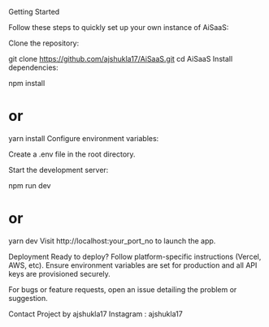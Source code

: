 Getting Started

Follow these steps to quickly set up your own instance of AiSaaS:

Clone the repository:


git clone https://github.com/ajshukla17/AiSaaS.git
cd AiSaaS
Install dependencies:


npm install
# or
yarn install
Configure environment variables:

Create a .env file in the root directory.



Start the development server:


npm run dev
# or
yarn dev
Visit http://localhost:your_port_no to launch the app.

Deployment
Ready to deploy? Follow platform-specific instructions (Vercel, AWS, etc). Ensure environment variables are set for production and all API keys are provisioned securely.



For bugs or feature requests, open an issue detailing the problem or suggestion.



Contact
Project by ajshukla17
Instagram : ajshukla17
